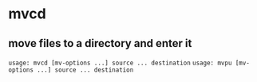 # mvcd
## move files to a directory and enter it

`usage: mvcd [mv-options ...] source ... destination`
`usage: mvpu [mv-options ...] source ... destination`
